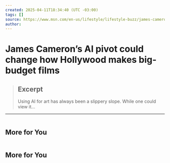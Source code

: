 ```yaml
---
created: 2025-04-11T18:34:40 (UTC -03:00)
tags: []
source: https://www.msn.com/en-us/lifestyle/lifestyle-buzz/james-cameron-s-ai-pivot-could-change-how-hollywood-makes-big-budget-films/ar-AA1CL8ga?ocid=winp2fptaskbar&cvid=841d5157096144229cd0a94a1ed944f6&ei=7
author: 
---
```


# James Cameron’s AI pivot could change how Hollywood makes big-budget films

> ## Excerpt
> Using AI for art has always been a slippery slope. While one could view it...

---
![](data:image/png;base64,iVBORw0KGgoAAAANSUhEUgAAAAEAAAABCAQAAAC1HAwCAAAAC0lEQVR42mNkYAAAAAYAAjCB0C8AAAAASUVORK5CYII=)

## More for You

![](data:image/png;base64,iVBORw0KGgoAAAANSUhEUgAAAAEAAAABCAQAAAC1HAwCAAAAC0lEQVR42mNkYAAAAAYAAjCB0C8AAAAASUVORK5CYII=)

## More for You
